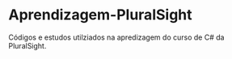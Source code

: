 # Aprendizagem-PluralSight
Códigos e estudos utilziados na apredizagem do curso de C# da PluralSight.
